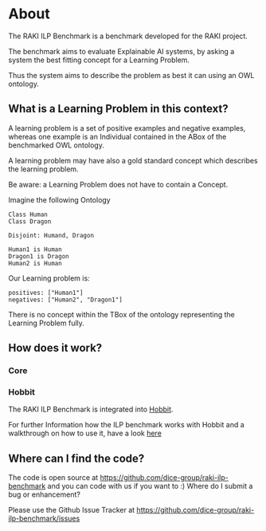 # About

The RAKI ILP Benchmark is a benchmark developed for the RAKI project.

The benchmark aims to evaluate Explainable AI systems, by asking a system the best fitting concept for a Learning Problem.

Thus the system aims to describe the problem as best it can using an OWL ontology.

## What is a Learning Problem in this context?

A learning problem is a set of positive examples and negative examples, whereas one example is an Individual contained in the ABox of the benchmarked OWL ontology.

A learning problem may have also a gold standard concept which describes the learning problem.


Be aware: a Learning Problem does not have to contain a Concept. 

Imagine the following Ontology 

```
Class Human
Class Dragon

Disjoint: Humand, Dragon

Human1 is Human
Dragon1 is Dragon
Human2 is Human
```

Our Learning problem is:

```
positives: ["Human1"]
negatives: ["Human2", "Dragon1"]
```

There is no concept within the TBox of the ontology representing the Learning Problem fully.

## How does it work?

### Core


### Hobbit

The RAKI ILP Benchmark is integrated into [Hobbit](https://project-hobbit.eu).

For further Information how the ILP benchmark works with Hobbit and a walkthrough on how to use it, have a look [here](hobbit/overview)


## Where can I find the code?

The code is open source at https://github.com/dice-group/raki-ilp-benchmark and you can code with us if you want to :)
Where do I submit a bug or enhancement?

Please use the Github Issue Tracker at https://github.com/dice-group/raki-ilp-benchmark/issues
